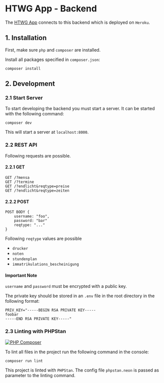 # HTWG App - Backend

The [HTWG App](https://github.com/htwg-app/htwg-app-front) connects to this backend which is deployed on `Heroku`.

## 1. Installation

First, make sure `php` and `composer` are installed.

Install all packages specified in `composer.json`:

```shell
composer install
```

## 2. Development

### 2.1 Start Server

To start developing the backend you must start a server. It can be started with the following command:

```shell
composer dev
```

This will start a server at `localhost:8000`.

### 2.2 REST API

Following requests are possible.

#### 2.2.1 GET

```text
GET /?mensa
GET /?termine
GET /?endlicht&reqtype=preise
GET /?endlicht&reqtype=zeiten
```

#### 2.2.2 POST

```text
POST BODY {
    username: "foo",
    password: "bar"
    reqtype: "..."
}
```

Following `reqtype` values are possible

- `drucker`
- `noten`
- `stundenplan`
- `immatrikulations_bescheinigung`

#### Important Note

`username` and `password` must be encrypted with a public key.

The private key should be stored in an `.env` file in the root directory in the following format:

```dotenv
PRIV_KEY="-----BEGIN RSA PRIVATE KEY-----
foobar
-----END RSA PRIVATE KEY-----"
```

### 2.3 Linting with PHPStan

[![PHP Composer](https://github.com/HTWG-App/htwg-app-back/actions/workflows/php.yml/badge.svg)](https://github.com/HTWG-App/htwg-app-back/actions/workflows/php.yml)

To lint all files in the project run the following command in the console:

```shell
composer run lint
```

This project is linted with `PHPStan`. The config file `phpstan.neon` is passed as parameter to the linting command.
